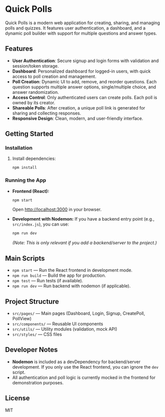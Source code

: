 # Quick Polls

Quick Polls is a modern web application for creating, sharing, and managing polls and quizzes. It features user authentication, a dashboard, and a dynamic poll builder with support for multiple questions and answer types.

## Features

- **User Authentication**: Secure signup and login forms with validation and session/token storage.
- **Dashboard**: Personalized dashboard for logged-in users, with quick access to poll creation and management.
- **Poll Creation**: Dynamic UI to add, remove, and reorder questions. Each question supports multiple answer options, single/multiple choice, and answer randomization.
- **Access Control**: Only authenticated users can create polls. Each poll is owned by its creator.
- **Shareable Polls**: After creation, a unique poll link is generated for sharing and collecting responses.
- **Responsive Design**: Clean, modern, and user-friendly interface.

## Getting Started

### Installation

1. Install dependencies:
   ```bash
   npm install
   ```

### Running the App

- **Frontend (React):**
  ```bash
  npm start
  ```
  Open [http://localhost:3000](http://localhost:3000) in your browser.

- **Development with Nodemon:**
  If you have a backend entry point (e.g., `src/index.js`), you can use:
  ```bash
  npm run dev
  ```
  *(Note: This is only relevant if you add a backend/server to the project.)*

## Main Scripts

- `npm start` — Run the React frontend in development mode.
- `npm run build` — Build the app for production.
- `npm test` — Run tests (if available).
- `npm run dev` — Run backend with nodemon (if applicable).

## Project Structure

- `src/pages/` — Main pages (Dashboard, Login, Signup, CreatePoll, PollView)
- `src/components/` — Reusable UI components
- `src/utils/` — Utility modules (validation, mock API)
- `src/styles/` — CSS files

## Developer Notes

- **Nodemon** is included as a devDependency for backend/server development. If you only use the React frontend, you can ignore the `dev` script.
- All authentication and poll logic is currently mocked in the frontend for demonstration purposes.

## License

MIT
